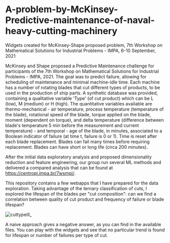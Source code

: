 # A-problem-by-McKinsey-Predictive-maintenance-of-naval-heavy-cutting-machinery
Widgets created for McKinsey-Shape proposed problem, 7th Workshop on Mathematical Solutions for Industrial Problems - IMPA, 6-10 September, 2021

McKinsey and Shape proposed a Predictive Maintenance challenge for participants of the 7th Workshop on Mathematical Solutions for Industrial Problems - IMPA, 2021. The goal was to predict failure, allowing for scheduling of maintenance and minimal machine-idle time. Each machine has a number of rotating blades that cut different types of products, to be used in the production of ship parts. A synthetic database was provided, containing a qualitative variable 'Type' (of cut product) which can be L (low), M (medium) or H (high). The quantitative variables available are thermo-mechanical - air temperature, process temperature (temperature of the blade), rotational speed of the blade, torque applied on the blade, moment (dependent on torque), and delta temperature (difference between blade's temperature 5 min before the measurement and current temperature) - and temporal - age of the blade, in minutes, associated to a Boolean indicator of failure (at time t, failure is 0 or 1). Time is reset after each blade replacement. Blades can fail many times before requiring replacement. Blades can have short or long life (circa 200 minutes).

After the initial data exploratory analysis and proposed dimensionality reduction and feature engineering, our group run several ML methods and delivered a compared analysis that can be found at https://centropi.impa.br/7wsmpi/.

This repository contains a few webapps that I have prepared for the data exploration. Taking advantage of the ternary classification of cuts, I explored the lifespan of the blades per "cut composition": can we find a correlation between quality of cut product and frequency of failure or blade lifespan?

![cuttypeill_](https://user-images.githubusercontent.com/58062750/135894319-014448d4-2973-423e-b052-dfbd47473bf8.png)


A naive approach gives a negative answer, as you can find in the available files. You can play with the widgets and see that no particular trend is found for lifespan or number of failures per type of cut.
